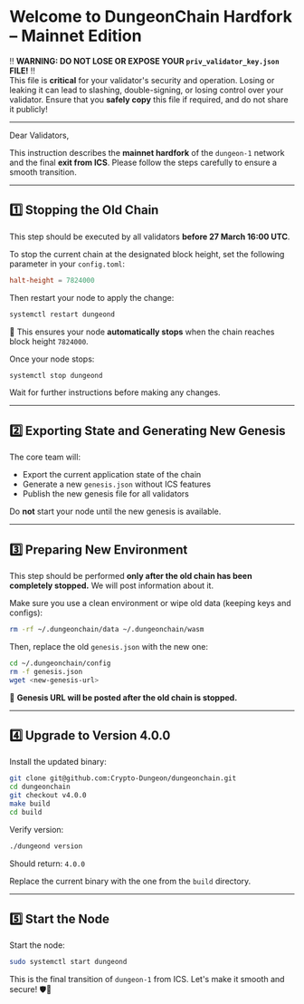 # **Welcome to DungeonChain Hardfork – Mainnet Edition**

‼️ **WARNING: DO NOT LOSE OR EXPOSE YOUR `priv_validator_key.json` FILE!** ‼️  
This file is **critical** for your validator's security and operation. Losing or leaking it can lead to slashing, double-signing, or losing control over your validator. Ensure that you **safely copy** this file if required, and do not share it publicly!

---

Dear Validators,

This instruction describes the **mainnet hardfork** of the `dungeon-1` network and the final **exit from ICS**. Please follow the steps carefully to ensure a smooth transition.

---

## **1️⃣ Stopping the Old Chain**

This step should be executed by all validators **before 27 March 16:00 UTC**.

To stop the current chain at the designated block height, set the following parameter in your `config.toml`:

```toml
halt-height = 7824000
```

Then restart your node to apply the change:

```bash
systemctl restart dungeond
```

🔸 This ensures your node **automatically stops** when the chain reaches block height `7824000`.

Once your node stops:

```bash
systemctl stop dungeond
```

Wait for further instructions before making any changes.

---

## **2️⃣ Exporting State and Generating New Genesis**

The core team will:

- Export the current application state of the chain
- Generate a new `genesis.json` without ICS features
- Publish the new genesis file for all validators

Do **not** start your node until the new genesis is available.

---

## **3️⃣ Preparing New Environment**

This step should be performed **only after the old chain has been completely stopped.** We will post information about it.

Make sure you use a clean environment or wipe old data (keeping keys and configs):

```bash
rm -rf ~/.dungeonchain/data ~/.dungeonchain/wasm
```

Then, replace the old `genesis.json` with the new one:

```bash
cd ~/.dungeonchain/config
rm -f genesis.json
wget <new-genesis-url>
```

📌 **Genesis URL will be posted after the old chain is stopped.**

---

## **4️⃣ Upgrade to Version 4.0.0**

Install the updated binary:

```bash
git clone git@github.com:Crypto-Dungeon/dungeonchain.git
cd dungeonchain
git checkout v4.0.0
make build
cd build
```

Verify version:

```bash
./dungeond version
```

Should return: `4.0.0`

Replace the current binary with the one from the `build` directory.

---

## **5️⃣ Start the Node**

Start the node:
```bash
sudo systemctl start dungeond
```

This is the final transition of `dungeon-1` from ICS. Let's make it smooth and secure! 🛡️🚀

